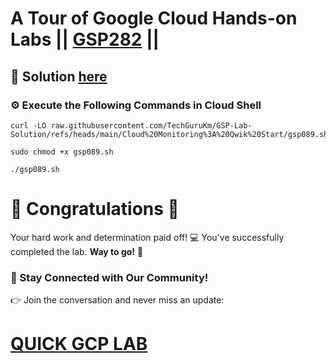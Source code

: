 # A Tour of Google Cloud Hands-on Labs || [GSP282](https://www.cloudskillsboost.google/focuses/2794?parent=catalog) ||

## 🔑 Solution [here](https://youtu.be/5VZCXNC2Rl0?si=TjX4rYLveC73Sdnp)

### ⚙️ Execute the Following Commands in Cloud Shell


```
curl -LO raw.githubusercontent.com/TechGuruKm/GSP-Lab-Solution/refs/heads/main/Cloud%20Monitoring%3A%20Qwik%20Start/gsp089.sh

sudo chmod +x gsp089.sh

./gsp089.sh
```
# 🎉 Congratulations 🎉 

Your hard work and determination paid off! 💻
You've successfully completed the lab. **Way to go!** 🚀

### 💬 Stay Connected with Our Community!

👉 Join the conversation and never miss an update:

# [QUICK GCP LAB](https://www.youtube.com/@techgurukm)
